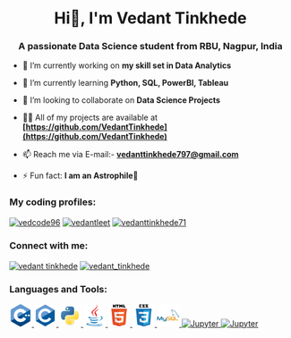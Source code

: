 <h1 align="center">Hi👋, I'm Vedant Tinkhede</h1>
<h3 align="center">A passionate Data Science student from RBU, Nagpur, India</h3>

- 🔭 I’m currently working on **my skill set in Data Analytics**

- 🌱 I’m currently learning **Python, SQL, PowerBI, Tableau**

- 👯 I’m looking to collaborate on **Data Science Projects**

- 👨‍💻 All of my projects are available at **[https://github.com/VedantTinkhede](https://github.com/VedantTinkhede)**

- 📫 Reach me via E-mail:- **vedanttinkhede797@gmail.com**

- ⚡ Fun fact: **I am an Astrophile🔭**
  
<h3 align="left">My coding profiles:</h3>
<p align="left">
<a href="https://www.codechef.com/users/vedcode96" target="blank"><span title = 'CodeChef'><img align="center" src="https://cdn.jsdelivr.net/npm/simple-icons@3.1.0/icons/codechef.svg" alt="vedcode96" height="30" width="40" /></span></a>
<a href="https://www.leetcode.com/vedantleet" target="blank"><span title = 'LeetCode'><img align="center" src="https://raw.githubusercontent.com/rahuldkjain/github-profile-readme-generator/master/src/images/icons/Social/leet-code.svg" alt="vedantleet" height="30" width="40" /></span></a>
<a href="https://www.hackerrank.com/vedanttinkhede71" target="blank"><span title = 'HackerRank'><img align="center" src="https://raw.githubusercontent.com/rahuldkjain/github-profile-readme-generator/master/src/images/icons/Social/hackerrank.svg" alt="vedanttinkhede71" height="30" width="40" /></span></a>
</p>

<h3 align="left">Connect with me:</h3>
<p align="left">
<a href="https://linkedin.com/in/vedant-tinkhede-a50a1228a/" target="blank"><span title = 'LinkedIn'><img align="center" src="https://raw.githubusercontent.com/rahuldkjain/github-profile-readme-generator/master/src/images/icons/Social/linked-in-alt.svg" alt="vedant tinkhede" height="30" width="40" /></span></a>
<a href="https://twitter.com/vedant_tinkhede" target="blank"><span title = 'Twitter'><img align="center" src="https://raw.githubusercontent.com/rahuldkjain/github-profile-readme-generator/master/src/images/icons/Social/twitter.svg" alt="vedant_tinkhede" height="30" width="40" /></span></a>
</p>

<h3 align="left">Languages and Tools:</h3>
<p align="left"> 
<a href="https://www.w3schools.com/cpp/" target="_blank" rel="noreferrer"> <img src="https://raw.githubusercontent.com/devicons/devicon/master/icons/cplusplus/cplusplus-original.svg" alt="cplusplus" width="40" height="40"/> </a> 
<a href="https://www.w3schools.com/c/index.php" target="_blank" rel="noreferrer"> <img src="https://raw.githubusercontent.com/devicons/devicon/master/icons/c/c-original.svg" alt="c" width="40" height="40"/> </a>
<a href="https://www.python.org" target="_blank" rel="noreferrer"> <img src="https://raw.githubusercontent.com/devicons/devicon/master/icons/python/python-original.svg" alt="python" width="40" height="40"/> </a>
<a href="https://docs.oracle.com/javase/tutorial/tutorialLearningPaths.html" target="_blank" rel="noreferrer"> <img src="https://raw.githubusercontent.com/devicons/devicon/master/icons/java/java-original.svg" alt="java" width="40" height="40"/> </a> 
<a href="https://www.w3schools.com/html/default.asp" target="_blank" rel="noreferrer"> <img src="https://raw.githubusercontent.com/devicons/devicon/master/icons/html5/html5-original-wordmark.svg" alt="html5" width="40" height="40"/> </a> 
<a href="https://www.w3schools.com/css/" target="_blank" rel="noreferrer"> <img src="https://raw.githubusercontent.com/devicons/devicon/master/icons/css3/css3-original-wordmark.svg" alt="css3" width="40" height="40"/> </a> 
<a href="https://www.mysql.com/" target="_blank" rel="noreferrer"> <img src="https://raw.githubusercontent.com/devicons/devicon/master/icons/mysql/mysql-original-wordmark.svg" alt="mysql" width="40" height="40"/> 
 </a> 
<a href ="https://jupyter.org/" target="_blank" rel="noreferrer"> <img src = "https://github.com/user-attachments/assets/a7f81f90-f5b0-4e58-a420-9b45d4df5a92" alt="Jupyter" width="40" height="40"/> </a>
<a href ="https://www.microsoft.com/en-us/power-platform/products/power-bi" target="_blank" rel="noreferrer"> <img src = "https://github.com/user-attachments/assets/76d0cd3c-dc9d-4312-9881-079e1701a97e"alt="Jupyter" width="40" height="40"/> </a>

</p>


